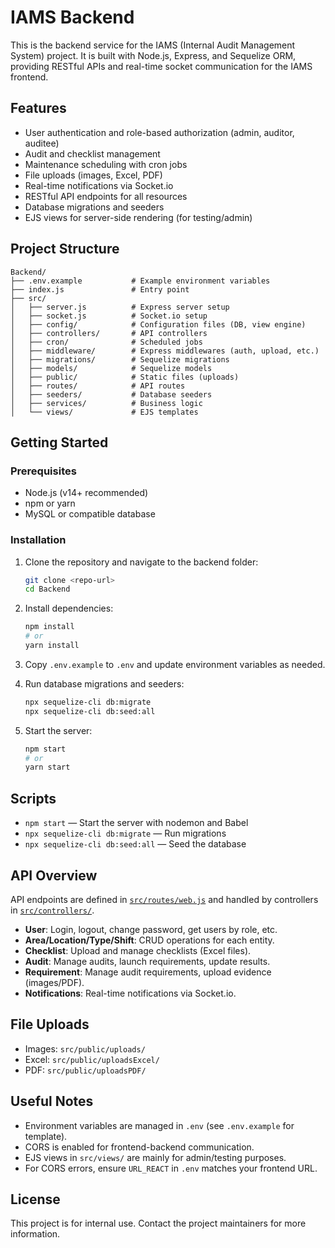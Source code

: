 # IAMS Backend

This is the backend service for the IAMS (Internal Audit Management System) project. It is built with Node.js, Express, and Sequelize ORM, providing RESTful APIs and real-time socket communication for the IAMS frontend.

## Features

- User authentication and role-based authorization (admin, auditor, auditee)
- Audit and checklist management
- Maintenance scheduling with cron jobs
- File uploads (images, Excel, PDF)
- Real-time notifications via Socket.io
- RESTful API endpoints for all resources
- Database migrations and seeders
- EJS views for server-side rendering (for testing/admin)

## Project Structure

```
Backend/
├── .env.example           # Example environment variables
├── index.js               # Entry point
├── src/
│   ├── server.js          # Express server setup
│   ├── socket.js          # Socket.io setup
│   ├── config/            # Configuration files (DB, view engine)
│   ├── controllers/       # API controllers
│   ├── cron/              # Scheduled jobs
│   ├── middleware/        # Express middlewares (auth, upload, etc.)
│   ├── migrations/        # Sequelize migrations
│   ├── models/            # Sequelize models
│   ├── public/            # Static files (uploads)
│   ├── routes/            # API routes
│   ├── seeders/           # Database seeders
│   ├── services/          # Business logic
│   └── views/             # EJS templates
```

## Getting Started

### Prerequisites

- Node.js (v14+ recommended)
- npm or yarn
- MySQL or compatible database

### Installation

1. Clone the repository and navigate to the backend folder:

   ```sh
   git clone <repo-url>
   cd Backend
   ```

2. Install dependencies:

   ```sh
   npm install
   # or
   yarn install
   ```

3. Copy `.env.example` to `.env` and update environment variables as needed.

4. Run database migrations and seeders:

   ```sh
   npx sequelize-cli db:migrate
   npx sequelize-cli db:seed:all
   ```

5. Start the server:

   ```sh
   npm start
   # or
   yarn start
   ```

## Scripts

- `npm start` — Start the server with nodemon and Babel
- `npx sequelize-cli db:migrate` — Run migrations
- `npx sequelize-cli db:seed:all` — Seed the database

## API Overview

API endpoints are defined in [`src/routes/web.js`](src/routes/web.js) and handled by controllers in [`src/controllers/`](src/controllers/).

- **User**: Login, logout, change password, get users by role, etc.
- **Area/Location/Type/Shift**: CRUD operations for each entity.
- **Checklist**: Upload and manage checklists (Excel files).
- **Audit**: Manage audits, launch requirements, update results.
- **Requirement**: Manage audit requirements, upload evidence (images/PDF).
- **Notifications**: Real-time notifications via Socket.io.

## File Uploads

- Images: `src/public/uploads/`
- Excel: `src/public/uploadsExcel/`
- PDF: `src/public/uploadsPDF/`

## Useful Notes

- Environment variables are managed in `.env` (see `.env.example` for template).
- CORS is enabled for frontend-backend communication.
- EJS views in `src/views/` are mainly for admin/testing purposes.
- For CORS errors, ensure `URL_REACT` in `.env` matches your frontend URL.

## License

This project is for internal use. Contact the project maintainers for more information.

```

```

